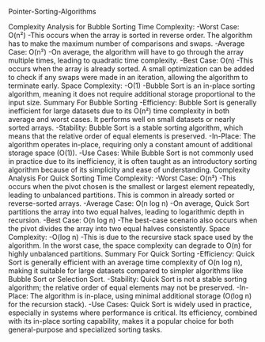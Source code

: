 Pointer-Sorting-Algorithms

Complexity Analysis for Bubble Sorting
Time Complexity: -Worst Case: O(n²) -This occurs when the array is sorted in reverse order. The algorithm has to make the maximum number of comparisons and swaps. -Average Case: O(n²) -On average, the algorithm will have to go through the array multiple times, leading to quadratic time complexity. -Best Case: O(n) -This occurs when the array is already sorted. A small optimization can be added to check if any swaps were made in an iteration, allowing the algorithm to terminate early.
Space Complexity: -O(1) -Bubble Sort is an in-place sorting algorithm, meaning it does not require additional storage proportional to the input size.
Summary For Bubble Sorting
-Efficiency: Bubble Sort is generally inefficient for large datasets due to its O(n²) time complexity in both average and worst cases. It performs well on small datasets or nearly sorted arrays.
-Stability: Bubble Sort is a stable sorting algorithm, which means that the relative order of equal elements is preserved.
-In-Place: The algorithm operates in-place, requiring only a constant amount of additional storage space (O(1)).
-Use Cases: While Bubble Sort is not commonly used in practice due to its inefficiency, it is often taught as an introductory sorting algorithm because of its simplicity and ease of understanding.
Complexity Analysis For Quick Sorting
Time Complexity: -Worst Case: O(n²) -This occurs when the pivot chosen is the smallest or largest element repeatedly, leading to unbalanced partitions. This is common in already sorted or reverse-sorted arrays. -Average Case: O(n log n) -On average, Quick Sort partitions the array into two equal halves, leading to logarithmic depth in recursion. -Best Case: O(n log n) -The best-case scenario also occurs when the pivot divides the array into two equal halves consistently.
Space Complexity: -O(log n) -This is due to the recursive stack space used by the algorithm. In the worst case, the space complexity can degrade to O(n) for highly unbalanced partitions.
Summary For Quick Sorting
-Efficiency: Quick Sort is generally efficient with an average time complexity of O(n log n), making it suitable for large datasets compared to simpler algorithms like Bubble Sort or Selection Sort.
-Stability: Quick Sort is not a stable sorting algorithm; the relative order of equal elements may not be preserved.
-In-Place: The algorithm is in-place, using minimal additional storage (O(log n) for the recursion stack).
-Use Cases: Quick Sort is widely used in practice, especially in systems where performance is critical. Its efficiency, combined with its in-place sorting capability, makes it a popular choice for both general-purpose and specialized sorting tasks.
